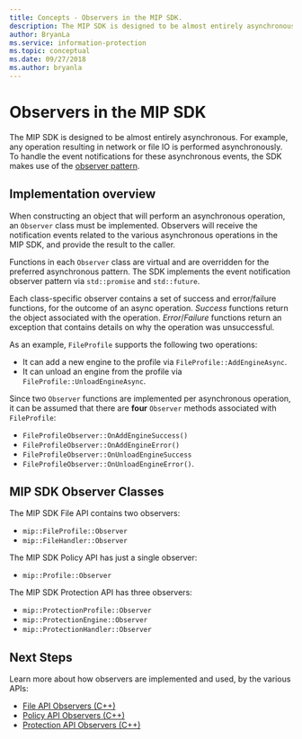 ```yaml
---
title: Concepts - Observers in the MIP SDK.
description: The MIP SDK is designed to be almost entirely asynchronous. This article will help you understand how Observers are implemented and used for asynchronicity.
author: BryanLa
ms.service: information-protection
ms.topic: conceptual
ms.date: 09/27/2018
ms.author: bryanla
---
```

# Observers in the MIP SDK

The MIP SDK is designed to be almost entirely asynchronous. For example, any operation resulting in network or file IO is performed asynchronously. To handle the event notifications for these asynchronous events, the SDK makes use of the [observer pattern](https://wikipedia.org/wiki/Observer_pattern). 

## Implementation overview

When constructing an object that will perform an asynchronous operation, an `Observer` class must be implemented. Observers will receive the notification events related to the various asynchronous operations in the MIP SDK, and provide the result to the caller.

Functions in each `Observer` class are virtual and are overridden for the preferred asynchronous pattern. The SDK implements the event notification observer pattern via `std::promise` and `std::future`.

Each class-specific observer contains a set of success and error/failure functions, for the outcome of an async operation. *Success* functions return the object associated with the operation. *Error*/*Failure* functions return an exception that contains details on why the operation was unsuccessful.

As an example, `FileProfile` supports the following two operations: 

- It can add a new engine to the profile via `FileProfile::AddEngineAsync`. 
- It can unload an engine from the profile via `FileProfile::UnloadEngineAsync`.

Since two `Observer` functions are implemented per asynchronous operation, it can be assumed that there are **four** `Observer` methods associated with `FileProfile`: 

- `FileProfileObserver::OnAddEngineSuccess()`
- `FileProfileObserver::OnAddEngineError()`
- `FileProfileObserver::OnUnloadEngineSuccess`
- `FileProfileObserver::OnUnloadEngineError()`. 

## MIP SDK Observer Classes

The MIP SDK File API contains two observers:

* `mip::FileProfile::Observer`
* `mip::FileHandler::Observer`

The MIP SDK Policy API has just a single observer:

* `mip::Profile::Observer`

The MIP SDK Protection API has three observers:

* `mip::ProtectionProfile::Observer`
* `mip::ProtectionEngine::Observer`
* `mip::ProtectionHandler::Observer`

## Next Steps

Learn more about how observers are implemented and used, by the various APIs:

* [File API Observers (C++)](concept-async-observers-file-cpp.md)
* [Policy API Observers (C++)](concept-async-observers-policy-cpp.md)
* [Protection API Observers (C++)](concept-async-observers-protection-cpp.md)
